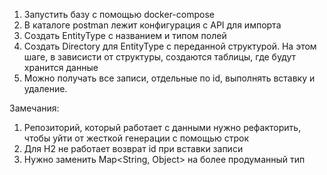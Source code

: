 1. Запустить базу с помощью docker-compose
2. В каталоге postman лежит конфигурация с API для импорта
3. Создать EntityType с названием и типом полей
4. Создать Directory для EntityType с переданной структурой. На этом шаге, в зависисти от структуры, создаются таблицы, где будут хранится данные
5. Можно получать все записи, отдельные по id, выполнять вставку и удаление.

Замечания:
1) Репозиторий, который работает с данными нужно рефакторить, чтобы уйти от жесткой генерации с помощью строк
2) Для H2 не работает возврат id при вставки записи
3) Нужно заменить Map<String, Object> на более продуманный тип

